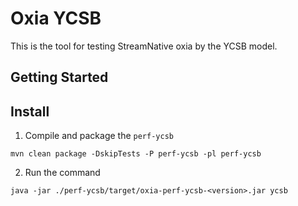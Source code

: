# Oxia YCSB

This is the tool for testing StreamNative oxia by the YCSB model.

## Getting Started

## Install

1. Compile and package the `perf-ycsb`

```shell
mvn clean package -DskipTests -P perf-ycsb -pl perf-ycsb
```

2. Run the command

```shell
java -jar ./perf-ycsb/target/oxia-perf-ycsb-<version>.jar ycsb
```

